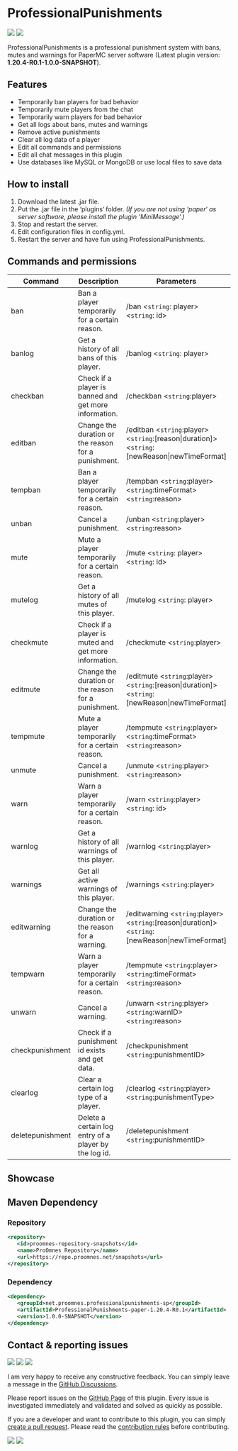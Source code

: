# ProfessionalPunishments
![](https://img.shields.io/github/license/ProOmnes/ProfessionalPunishments) ![](https://img.shields.io/github/last-commit/ProOmnes/ProfessionalPunishments)

ProfessionalPunishments is a professional punishment system with bans, mutes and warnings for PaperMC server software
(Latest plugin version: **1.20.4-R0.1-1.0.0-SNAPSHOT**).

## Features

* Temporarily ban players for bad behavior
* Temporarily mute players from the chat
* Temporarily warn players for bad behavior
* Get all logs about bans, mutes and warnings
* Remove active punishments
* Clear all log data of a player
* Edit all commands and permissions
* Edit all chat messages in this plugin
* Use databases like MySQL or MongoDB or use local files to save data

## How to install

1. Download the latest .jar file.
2. Put the .jar file in the ‘plugins‘ folder. *(If you are not using ‘paper‘ as server software, please install the
   plugin ‘MiniMessage‘.)*
3. Stop and restart the server.
4. Edit configuration files in config.yml.
5. Restart the server and have fun using ProfessionalPunishments.

## Commands and permissions

| Command          | Description                                           | Parameters                                                                                         | Permission                           |
|------------------|-------------------------------------------------------|----------------------------------------------------------------------------------------------------|--------------------------------------|
| ban              | Ban a player temporarily for a certain reason.        | /ban <`string`: player> <`string`: id>                                                             | punishments.command.ban              |
| banlog           | Get a history of all bans of this player.             | /banlog <`string`: player>                                                                         | punishments.command.banlog           |
| checkban         | Check if a player is banned and get more information. | /checkban <`string`:player>                                                                        | punishments.command.checkban         |
| editban          | Change the duration or the reason for a punishment.   | /editban <`string`:player> \<`string`:[reason\|duration]> <`string`:[newReason\|newTimeFormat]     | punishments.command.editban          |
| tempban          | Ban a player temporarily for a certain reason.        | /tempban \<`string`:player> \<`string`:timeFormat> \<`string`:reason>                              | punishments.command.tempban          |
| unban            | Cancel a punishment.                                  | /unban \<`string`:player> \<`string`:reason>                                                       | punishments.command.unban            |
| mute             | Mute a player temporarily for a certain reason.       | /mute <`string`: player> <`string`: id>                                                            | punishments.command.mute             |
| mutelog          | Get a history of all mutes of this player.            | /mutelog <`string`: player>                                                                        | punishments.command.mutelog          |
| checkmute        | Check if a player is muted and get more information.  | /checkmute <`string`:player>                                                                       | punishments.command.checkmute        |
| editmute         | Change the duration or the reason for a punishment.   | /editmute <`string`:player> \<`string`:[reason\|duration]> <`string`:[newReason\|newTimeFormat]    | punishments.command.editmute         |
| tempmute         | Mute a player temporarily for a certain reason.       | /tempmute \<`string`:player> \<`string`:timeFormat> \<`string`:reason>                             | punishments.command.tempmute         |
| unmute           | Cancel a punishment.                                  | /unmute \<`string`:player> \<`string`:reason>                                                      | punishments.command.unmute           |
| warn             | Warn a player temporarily for a certain reason.       | /warn <`string`:player> <`string`: id>                                                             | punishments.command.warn             |
| warnlog          | Get a history of all warnings of this player.         | /warnlog <`string`:player>                                                                         | punishments.command.warnlog          |
| warnings         | Get all active warnings of this player.               | /warnings \<`string`:player>                                                                       | punishments.command.warnings         |
| editwarning      | Change the duration or the reason for a warning.      | /editwarning <`string`:player> \<`string`:[reason\|duration]> <`string`:[newReason\|newTimeFormat] | punishments.command.editwarning      |
| tempwarn         | Warn a player temporarily for a certain reason.       | /tempmute \<`string`:player> \<`string`:timeFormat> \<`string`:reason>                             | punishments.command.tempwarn         |
| unwarn           | Cancel a warning.                                     | /unwarn \<`string`:player> \<`string`:warnID> \<`string`:reason>                                   | punishments.command.unwarn           |
| checkpunishment  | Check if a punishment id exists and get data.         | /checkpunishment \<`string`:punishmentID>                                                          | punishments.command.checkpunishment  |
| clearlog         | Clear a certain log type of a player.                 | /clearlog \<`string`:player> \<`string`:punishmentType>                                            | punishments.command.clearlog         |
| deletepunishment | Delete a certain log entry of a player by the log id. | /deletepunishment \<`string`:punishmentID>                                                         | punishments.command.deletepunishment |

## Showcase


## Maven Dependency

### Repository
```xml
<repository>
   <id>proomnes-repository-snapshots</id>
   <name>ProOmnes Repository</name>
   <url>https://repo.proomnes.net/snapshots</url>
</repository>
```

### Dependency
```xml
<dependency>
   <groupId>net.proomnes.professionalpunishments-sp</groupId>
   <artifactId>ProfessionalPunishments-paper-1.20.4-R0.1</artifactId>
   <version>1.0.0-SNAPSHOT</version>
</dependency>
```
## Contact & reporting issues
![](https://img.shields.io/github/stars/ProOmnes/ProfessionalPunishments) ![](https://img.shields.io/github/forks/ProOmnes/ProfessionalPunishments) ![](https://img.shields.io/github/watchers/ProOmnes/ProfessionalPunishments)

I am very happy to receive any constructive feedback. You can simply leave a message in
the [GitHub Discussions](https://github.com/orgs/ProOmnes/discussions/categories/feedback).

Please report issues on the [GitHub Page](https://github.com/ProOmnes/ProfessionalPunishments/issues) of this plugin.
Every issue is investigated immediately and validated and solved as quickly as possible.

If you are a developer and want to contribute to this plugin, you can
simply [create a pull request](https://github.com/ProOmnes/ProfessionalPunishments/pulls). Please read
the [contribution rules](https://docs.proomnes.net/contribution-rules) before contributing.

![](https://img.shields.io/github/issues-closed/ProOmnes/ProfessionalPunishments) ![](https://img.shields.io/github/issues-pr/ProOmnes/ProfessionalPunishments)
